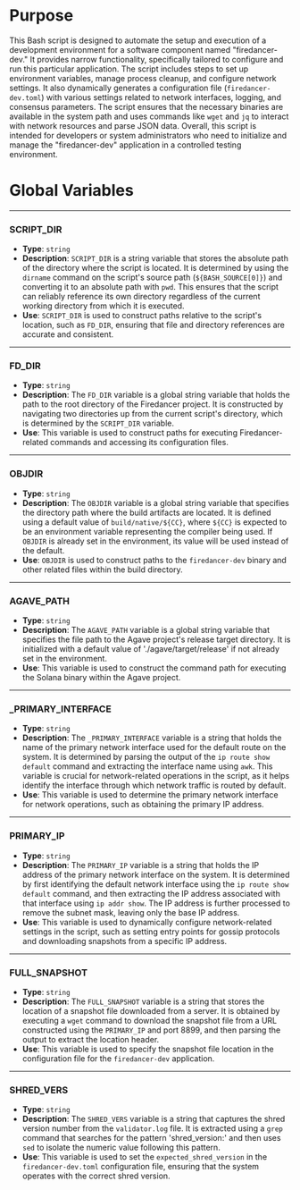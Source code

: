# Purpose
This Bash script is designed to automate the setup and execution of a development environment for a software component named "firedancer-dev." It provides narrow functionality, specifically tailored to configure and run this particular application. The script includes steps to set up environment variables, manage process cleanup, and configure network settings. It also dynamically generates a configuration file (`firedancer-dev.toml`) with various settings related to network interfaces, logging, and consensus parameters. The script ensures that the necessary binaries are available in the system path and uses commands like `wget` and `jq` to interact with network resources and parse JSON data. Overall, this script is intended for developers or system administrators who need to initialize and manage the "firedancer-dev" application in a controlled testing environment.
# Global Variables

---
### SCRIPT\_DIR
- **Type**: `string`
- **Description**: `SCRIPT_DIR` is a string variable that stores the absolute path of the directory where the script is located. It is determined by using the `dirname` command on the script's source path (`${BASH_SOURCE[0]}`) and converting it to an absolute path with `pwd`. This ensures that the script can reliably reference its own directory regardless of the current working directory from which it is executed.
- **Use**: `SCRIPT_DIR` is used to construct paths relative to the script's location, such as `FD_DIR`, ensuring that file and directory references are accurate and consistent.


---
### FD\_DIR
- **Type**: `string`
- **Description**: The `FD_DIR` variable is a global string variable that holds the path to the root directory of the Firedancer project. It is constructed by navigating two directories up from the current script's directory, which is determined by the `SCRIPT_DIR` variable.
- **Use**: This variable is used to construct paths for executing Firedancer-related commands and accessing its configuration files.


---
### OBJDIR
- **Type**: `string`
- **Description**: The `OBJDIR` variable is a global string variable that specifies the directory path where the build artifacts are located. It is defined using a default value of `build/native/${CC}`, where `${CC}` is expected to be an environment variable representing the compiler being used. If `OBJDIR` is already set in the environment, its value will be used instead of the default.
- **Use**: `OBJDIR` is used to construct paths to the `firedancer-dev` binary and other related files within the build directory.


---
### AGAVE\_PATH
- **Type**: `string`
- **Description**: The `AGAVE_PATH` variable is a global string variable that specifies the file path to the Agave project's release target directory. It is initialized with a default value of './agave/target/release' if not already set in the environment.
- **Use**: This variable is used to construct the command path for executing the Solana binary within the Agave project.


---
### \_PRIMARY\_INTERFACE
- **Type**: `string`
- **Description**: The `_PRIMARY_INTERFACE` variable is a string that holds the name of the primary network interface used for the default route on the system. It is determined by parsing the output of the `ip route show default` command and extracting the interface name using `awk`. This variable is crucial for network-related operations in the script, as it helps identify the interface through which network traffic is routed by default.
- **Use**: This variable is used to determine the primary network interface for network operations, such as obtaining the primary IP address.


---
### PRIMARY\_IP
- **Type**: `string`
- **Description**: The `PRIMARY_IP` variable is a string that holds the IP address of the primary network interface on the system. It is determined by first identifying the default network interface using the `ip route show default` command, and then extracting the IP address associated with that interface using `ip addr show`. The IP address is further processed to remove the subnet mask, leaving only the base IP address.
- **Use**: This variable is used to dynamically configure network-related settings in the script, such as setting entry points for gossip protocols and downloading snapshots from a specific IP address.


---
### FULL\_SNAPSHOT
- **Type**: `string`
- **Description**: The `FULL_SNAPSHOT` variable is a string that stores the location of a snapshot file downloaded from a server. It is obtained by executing a `wget` command to download the snapshot file from a URL constructed using the `PRIMARY_IP` and port 8899, and then parsing the output to extract the location header.
- **Use**: This variable is used to specify the snapshot file location in the configuration file for the `firedancer-dev` application.


---
### SHRED\_VERS
- **Type**: `string`
- **Description**: The `SHRED_VERS` variable is a string that captures the shred version number from the `validator.log` file. It is extracted using a `grep` command that searches for the pattern 'shred_version:' and then uses `sed` to isolate the numeric value following this pattern.
- **Use**: This variable is used to set the `expected_shred_version` in the `firedancer-dev.toml` configuration file, ensuring that the system operates with the correct shred version.


